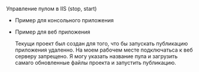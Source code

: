 Управление пулом в IIS (stop, start)
- Пример для консольного приложения
- Пример для веб приложения

  Текущи проект был создан для того, что бы запускать публикацию приложения удаленно. На моем рабочем месте подключатьса к веб серверу запрещено. Я могу указать название пула и загрузить самаго обновленные файлы проекта и запустить публикацию.
